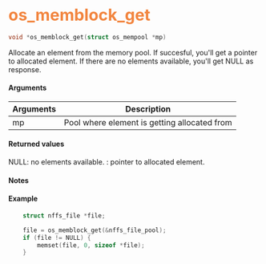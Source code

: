 ## <font color="#F2853F" style="font-size:24pt"> os_memblock_get</font>

```c
void *os_memblock_get(struct os_mempool *mp)
```

Allocate an element from the memory pool. If succesful, you'll get a pointer to allocated element. If there are no elements available, you'll get NULL as response.


#### Arguments

| Arguments | Description |
|-----------|-------------|
| mp |  Pool where element is getting allocated from  |

#### Returned values

NULL: no elements available.
<pointer>: pointer to allocated element.

#### Notes


#### Example

<Add text to set up the context for the example here>

```c
	struct nffs_file *file;

    file = os_memblock_get(&nffs_file_pool);
    if (file != NULL) {
        memset(file, 0, sizeof *file);
    }

```


